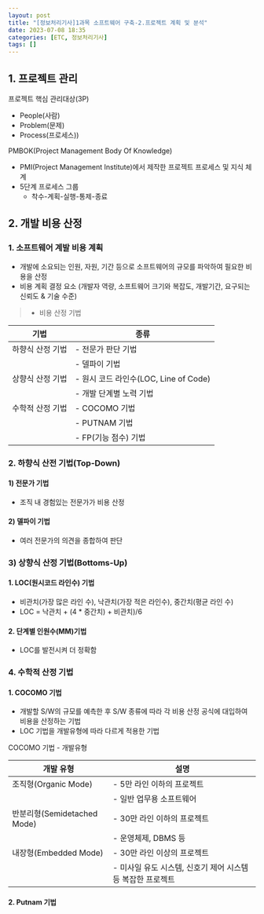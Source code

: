```yaml
---
layout: post
title: "[정보처리기사]1과목 소프트웨어 구축-2.프로젝트 계획 및 분석"
date: 2023-07-08 18:35
categories: [ETC, 정보처리기사]
tags: []
---
```


## 1. 프로젝트 관리

프로젝트 핵심 관리대상(3P)
- People(사람)
- Problem(문제)
- Process(프로세스))

PMBOK(Project Management Body Of Knowledge)
- PMI(Project Management Institute)에서 제작한 프로젝트 프로세스 및 지식 체계
- 5단계 프로세스 그룹
	- 착수-계획-실행-통제-종료

## 2. 개발 비용 산정
### 1. 소프트웨어 계발 비용 계획
- 개발에 소요되는 인원, 자원, 기간 등으로 소프트웨어의 규모를 파악하여 필요한 비용을 산정
- 비용 계획 결정 요소 (개발자 역량, 소프트웨어 크기와 복잡도, 개발기간, 요구되는 신뢰도 & 기술 수준)
> - 비용 산정 기법

| 기법 | 종류 |
| --- | --- |
| 하향식 산정 기법 | - 전문가 판단 기법 |
| | - 델파이 기법|
| 상향식 산정 기법 | - 원시 코드 라인수(LOC, Line of Code)|
|  | - 개발 단계별 노력 기법 |
| 수학적 산정 기법 | - COCOMO 기법 |
| | - PUTNAM 기법 |
| | - FP(기능 점수) 기법 |


### 2. 하향식 산전 기법(Top-Down)
#### 1) 전문가 기법
- 조직 내 경험있는 전문가가 비용 산정
#### 2) 델파이 기법
- 여러 전문가의 의견을 종합하여 판단
### 3) 상향식 산정 기법(Bottoms-Up)
#### 1. LOC(원시코드 라인수) 기법
- 비관치(가장 많은 라인 수), 낙관치(가장 적은 라인수), 중간치(평균 라인 수)
- LOC = 낙관치 + (4 * 중간치) + 비관치)/6
#### 2. 단계별 인원수(MM)기법
- LOC를 발전시켜 더 정확함
### 4. 수학적 산정 기법 
#### 1. COCOMO 기법
- 개발할 S/W의 규모를 예측한 후 S/W 종류에 따라 각 비용 산정 공식에 대입하여 비용을 산정하는 기법
- LOC 기법을 개발유형에 따라 다르게 적용한 기법

COCOMO 기법 - 개발유형

| 개발 유형 | 설명 |
| --- | --- |
| 조직형(Organic Mode) | - 5만 라인 이하의 프로젝트 |
| | - 일반 업무용 소프트웨어|
| 반분리형(Semidetached Mode) | - 30만 라인 이하의 프로젝트|
|  | - 운영체제, DBMS 등 |
| 내장형(Embedded Mode) | - 30만 라인 이상의 프로젝트 |
| | - 미사일 유도 시스템, 신호기 제어 시스템 등 복잡한 프로젝트 |

#### 2. Putnam 기법
